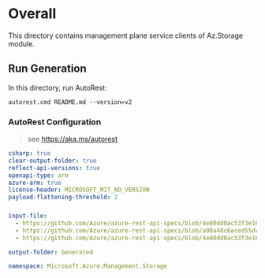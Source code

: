 # Overall
This directory contains management plane service clients of Az.Storage module.

## Run Generation
In this directory, run AutoRest:
```
autorest.cmd README.md --version=v2
```

### AutoRest Configuration
> see https://aka.ms/autorest
``` yaml
csharp: true
clear-output-folder: true
reflect-api-versions: true
openapi-type: arm
azure-arm: true
license-header: MICROSOFT_MIT_NO_VERSION
payload-flattening-threshold: 2
```



###
``` yaml
input-file:
  - https://github.com/Azure/azure-rest-api-specs/blob/4e80dd0ac53f3e1694254e0a6966176e90ed38ff/specification/storage/resource-manager/Microsoft.Storage/stable/2022-05-01/storage.json
  - https://github.com/Azure/azure-rest-api-specs/blob/a98a48c6aced55dcf941778feb4f64c61a4599d2/specification/storage/resource-manager/Microsoft.Storage/stable/2022-05-01/blob.json
  - https://github.com/Azure/azure-rest-api-specs/blob/4e80dd0ac53f3e1694254e0a6966176e90ed38ff/specification/storage/resource-manager/Microsoft.Storage/stable/2022-05-01/file.json

output-folder: Generated

namespace: Microsoft.Azure.Management.Storage
```